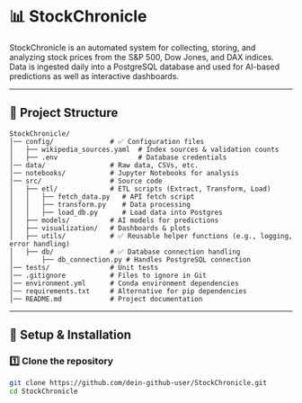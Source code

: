 # 📊 StockChronicle

StockChronicle is an automated system for collecting, storing, and analyzing stock prices from the S&P 500, Dow Jones, and DAX indices.
Data is ingested daily into a PostgreSQL database and used for AI-based predictions as well as interactive dashboards.

---

## 📁 Project Structure
```
StockChronicle/
│── config/              # ✅ Configuration files
│   ├── wikipedia_sources.yaml  # Index sources & validation counts
│   ├── .env                    # Database credentials
│── data/                # Raw data, CSVs, etc.
│── notebooks/           # Jupyter Notebooks for analysis
│── src/                 # Source code
│   ├── etl/             # ETL scripts (Extract, Transform, Load)
│   │   ├── fetch_data.py   # API fetch script
│   │   ├── transform.py    # Data processing
│   │   ├── load_db.py      # Load data into Postgres
│   ├── models/          # AI models for predictions
│   ├── visualization/   # Dashboards & plots
│   ├── utils/           # ✅ Reusable helper functions (e.g., logging, error handling)
│   ├── db/              # ✅ Database connection handling
│       ├── db_connection.py # Handles PostgreSQL connection
│── tests/               # Unit tests
│── .gitignore           # Files to ignore in Git
│── environment.yml      # Conda environment dependencies
│── requirements.txt     # Alternative for pip dependencies
│── README.md            # Project documentation

```
---

## 🚀 Setup & Installation  

### **1️⃣ Clone the repository**  
```bash
git clone https://github.com/dein-github-user/StockChronicle.git
cd StockChronicle
